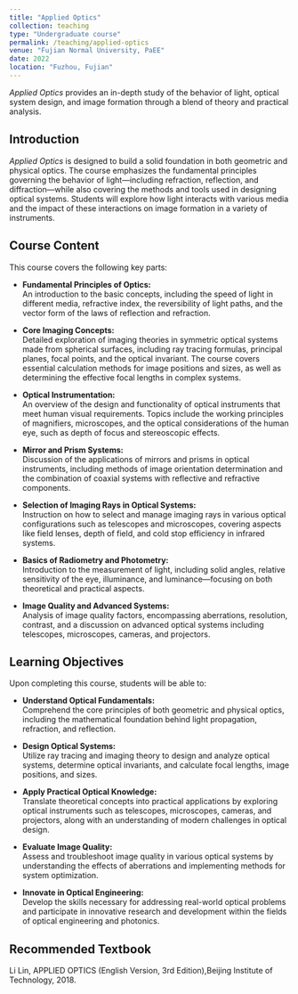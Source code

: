 ```yaml
---
title: "Applied Optics"
collection: teaching
type: "Undergraduate course"
permalink: /teaching/applied-optics
venue: "Fujian Normal University, PaEE"
date: 2022
location: "Fuzhou, Fujian"
---
```


*Applied Optics* provides an in-depth study of the behavior of light, optical system design, and image formation through a blend of theory and practical analysis.

## Introduction

*Applied Optics* is designed to build a solid foundation in both geometric and physical optics. The course emphasizes the fundamental principles governing the behavior of light—including refraction, reflection, and diffraction—while also covering the methods and tools used in designing optical systems. Students will explore how light interacts with various media and the impact of these interactions on image formation in a variety of instruments.

## Course Content

This course covers the following key parts:

- **Fundamental Principles of Optics:**  
  An introduction to the basic concepts, including the speed of light in different media, refractive index, the reversibility of light paths, and the vector form of the laws of reflection and refraction.

- **Core Imaging Concepts:**  
  Detailed exploration of imaging theories in symmetric optical systems made from spherical surfaces, including ray tracing formulas, principal planes, focal points, and the optical invariant. The course covers essential calculation methods for image positions and sizes, as well as determining the effective focal lengths in complex systems.

- **Optical Instrumentation:**  
  An overview of the design and functionality of optical instruments that meet human visual requirements. Topics include the working principles of magnifiers, microscopes, and the optical considerations of the human eye, such as depth of focus and stereoscopic effects.

- **Mirror and Prism Systems:**  
  Discussion of the applications of mirrors and prisms in optical instruments, including methods of image orientation determination and the combination of coaxial systems with reflective and refractive components.

- **Selection of Imaging Rays in Optical Systems:**  
  Instruction on how to select and manage imaging rays in various optical configurations such as telescopes and microscopes, covering aspects like field lenses, depth of field, and cold stop efficiency in infrared systems.

- **Basics of Radiometry and Photometry:**  
  Introduction to the measurement of light, including solid angles, relative sensitivity of the eye, illuminance, and luminance—focusing on both theoretical and practical aspects.

- **Image Quality and Advanced Systems:**  
  Analysis of image quality factors, encompassing aberrations, resolution, contrast, and a discussion on advanced optical systems including telescopes, microscopes, cameras, and projectors.

## Learning Objectives

Upon completing this course, students will be able to:

- **Understand Optical Fundamentals:**  
  Comprehend the core principles of both geometric and physical optics, including the mathematical foundation behind light propagation, refraction, and reflection.

- **Design Optical Systems:**  
  Utilize ray tracing and imaging theory to design and analyze optical systems, determine optical invariants, and calculate focal lengths, image positions, and sizes.

- **Apply Practical Optical Knowledge:**  
  Translate theoretical concepts into practical applications by exploring optical instruments such as telescopes, microscopes, cameras, and projectors, along with an understanding of modern challenges in optical design.

- **Evaluate Image Quality:**  
  Assess and troubleshoot image quality in various optical systems by understanding the effects of aberrations and implementing methods for system optimization.

- **Innovate in Optical Engineering:**  
  Develop the skills necessary for addressing real-world optical problems and participate in innovative research and development within the fields of optical engineering and photonics.

## Recommended Textbook

Li Lin, APPLIED OPTICS (English Version, 3rd Edition),Beijing Institute of Technology, 2018.
